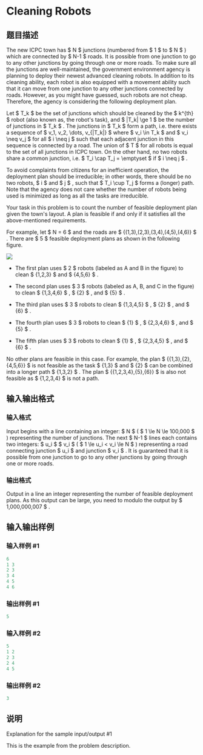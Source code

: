 # Cleaning Robots

## 题目描述

The new ICPC town has $ N $ junctions (numbered from $ 1 $ to $ N $ ) which are connected by $ N-1 $ roads. It is possible from one junction to go to any other junctions by going through one or more roads. To make sure all the junctions are well-maintained, the government environment agency is planning to deploy their newest advanced cleaning robots. In addition to its cleaning ability, each robot is also equipped with a movement ability such that it can move from one junction to any other junctions connected by roads. However, as you might have guessed, such robots are not cheap. Therefore, the agency is considering the following deployment plan.

Let $ T_k $ be the set of junctions which should be cleaned by the $ k^{th} $ robot (also known as, the robot's task), and $ |T_k| \ge 1 $ be the number of junctions in $ T_k $ . The junctions in $ T_k $ form a path, i.e. there exists a sequence of $ v_1, v_2, \dots, v_{|T_k|} $ where $ v_i \in T_k $ and $ v_i \neq v_j $ for all $ i \neq j $ such that each adjacent junction in this sequence is connected by a road. The union of $ T $ for all robots is equal to the set of all junctions in ICPC town. On the other hand, no two robots share a common junction, i.e. $ T_i \cap T_j = \emptyset $ if $ i \neq j $ .

To avoid complaints from citizens for an inefficient operation, the deployment plan should be irreducible; in other words, there should be no two robots, $ i $ and $ j $ , such that $ T_i \cup T_j $ forms a (longer) path. Note that the agency does not care whether the number of robots being used is minimized as long as all the tasks are irreducible.

Your task in this problem is to count the number of feasible deployment plan given the town's layout. A plan is feasible if and only if it satisfies all the above-mentioned requirements.

For example, let $ N = 6 $ and the roads are $ \{(1,3),(2,3),(3,4),(4,5),(4,6)\} $ . There are $ 5 $ feasible deployment plans as shown in the following figure.

![](https://cdn.luogu.com.cn/upload/vjudge_pic/CF1252B/adc19c47bb7f0ca12ae9e18a1b13130ee5669936.png)

- The first plan uses $ 2 $ robots (labeled as A and B in the figure) to clean $ \{1,2,3\} $ and $ \{4,5,6\} $ .

- The second plan uses $ 3 $ robots (labeled as A, B, and C in the figure) to clean $ \{1,3,4,6\} $ , $ \{2\} $ , and $ \{5\} $ .

- The third plan uses $ 3 $ robots to clean $ \{1,3,4,5\} $ , $ \{2\} $ , and $ \{6\} $ .

- The fourth plan uses $ 3 $ robots to clean $ \{1\} $ , $ \{2,3,4,6\} $ , and $ \{5\} $ .

- The fifth plan uses $ 3 $ robots to clean $ \{1\} $ , $ \{2,3,4,5\} $ , and $ \{6\} $ .

No other plans are feasible in this case. For example, the plan $ \{\{1,3\},\{2\},\{4,5,6\}\} $ is not feasible as the task $ \{1,3\} $ and $ \{2\} $ can be combined into a longer path $ \{1,3,2\} $ . The plan $ \{\{1,2,3,4\},\{5\},\{6\}\} $ is also not feasible as $ \{1,2,3,4\} $ is not a path.

## 输入输出格式

### 输入格式

Input begins with a line containing an integer: $ N $ ( $ 1 \le N \le 100\,000 $ ) representing the number of junctions. The next $ N-1 $ lines each contains two integers: $ u_i $ $ v_i $ ( $ 1 \le u_i < v_i \le N $ ) representing a road connecting junction $ u_i $ and junction $ v_i $ . It is guaranteed that it is possible from one junction to go to any other junctions by going through one or more roads.

### 输出格式

Output in a line an integer representing the number of feasible deployment plans. As this output can be large, you need to modulo the output by $ 1\,000\,000\,007 $ .

## 输入输出样例

### 输入样例 #1

```cpp
6
1 3
2 3
3 4
4 5
4 6

```
### 输出样例 #1

```cpp
5

```
### 输入样例 #2

```cpp
5
1 2
2 3
2 4
4 5

```
### 输出样例 #2

```cpp
3

```
## 说明

Explanation for the sample input/output #1

This is the example from the problem description.


